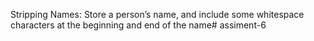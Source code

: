 
Stripping Names: Store a person’s name, and include some whitespace characters at the beginning and end of the name# assiment-6
